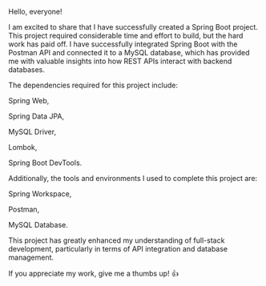 Hello, everyone!

I am excited to share that I have successfully created a Spring Boot project.
This project required considerable time and effort to build, but the hard work has paid off.
I have successfully integrated Spring Boot with the Postman API and connected it to a MySQL database, which has provided me with valuable insights into how REST APIs interact with backend databases.

The dependencies required for this project include:

Spring Web,

Spring Data JPA,

MySQL Driver,

Lombok,

Spring Boot DevTools.

Additionally, the tools and environments I used to complete this project are:

Spring Workspace,

Postman,

MySQL Database.

This project has greatly enhanced my understanding of full-stack development, particularly in terms of API integration and database management.

If you appreciate my work, give me a thumbs up! 👍


